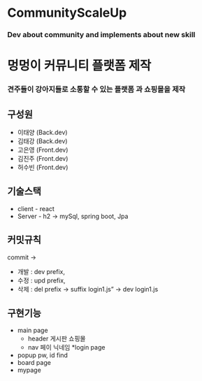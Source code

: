 # CommunityScaleUp
### Dev about community and implements about new skill

#  멍멍이 커뮤니티 플랫폼 제작
### 견주들이 강아지들로 소통할 수 있는 플랫폼 과 쇼핑몰을 제작

## 구성원
- 이태양 (Back.dev)<br>
- 김태강 (Back.dev)<br>
- 고은영 (Front.dev)<br>
- 김진주 (Front.dev)<br>
- 허수빈 (Front.dev)<br>

## 기술스택
- client - react<br>
- Server - h2 -> mySql, spring boot, Jpa

## 커밋규칙
 commit -> 
- 개발 : dev prefix,<br> 
- 수정 : upd prefix,<br> 
- 삭제 : del prefix -> suffix login1.js” -> dev login1.js <br>

## 구현기능
* main page
   * header 게시판 쇼핑몰
   * nav 페이 닉네임
*login page
* popup pw, id find
* board page
* mypage
